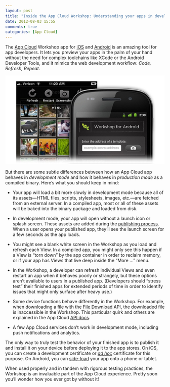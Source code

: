 ```yaml
---
layout: post
title: "Inside the App Cloud Workshop: Understanding your apps in development mode"
date: 2012-08-03 15:55
comments: true
categories: [App Cloud]
---
```


The [App Cloud][8] Workshop app for [iOS][1] and [Android][2] is an amazing
tool for app developers. It lets you preview your apps in the palm of your
hand without the need for complex toolchains like XCode or the Android
Developer Tools, and it mimics the web development workflow: _Code, Refresh,
Repeat_.

![App Cloud Workshop](/images/blog/app-cloud-workshop.jpg)

But there are some subtle differences between how an App Cloud app behaves in
_development mode_ and how it behaves in _production mode_ as a compiled
binary. Here’s what you should keep in mind:

* Your app will load a bit more slowly in development mode because all of its
assets—HTML files, scripts, stylesheets, images, etc.—are fetched from an
external server. In a compiled app, most or all of these assets will be baked
into the binary package and loaded from disk.

* In development mode, your app will open without a launch icon or splash
screen. These assets are added during the [publishing process][3]. When a user
opens your published app, they’ll see the launch screen for a few seconds as
the app loads.

* You might see a blank white screen in the Workshop as you load and refresh
each View. In a compiled app, you might only see this happen if a View is
“torn down” by the app container in order to reclaim memory, or if your app
has Views that live deep inside the “More ...” menu.

* In the Workshop, a developer can refresh individual Views and even restart an
app when it behaves poorly or strangely, but these options aren’t available to
users in a published app. (Developers should “stress test” their finished apps
for extended periods of time in order to identify issues that might only
surface after heavy use.)

* Some device functions behave differently in the Workshop. For example, when
downloading a file with the [File Download API][4], the downloaded file is
inaccessible in the Workshop. This particular quirk and others are explained
in the App Cloud [API docs][5].

* A few App Cloud services don’t work in development mode, including push
notifications and analytics.

The only way to truly test the behavior of your finished app is to publish it
and install it on your device before deploying it to the app stores. On iOS,
you can create a development certificate or [_ad hoc_][6] certificate for this
purpose. On Android, you can [side-load][7] your app onto a phone or tablet.

When used properly and in tandem with rigorous testing practices, the Workshop
is an invaluable part of the App Cloud experience. Pretty soon you’ll wonder
how you ever got by without it!

[1]: http://bit.ly/iworkshop
[2]: http://bit.ly/aworkshop
[3]: http://support.brightcove.com/en/docs/publishing-app
[4]: http://blog.brightcove.com/en/2012/07/get-download-app-clouds-file-download-api
[5]: http://docs.brightcove.com/en/app-cloud-api/core/index.html
[6]: http://stackoverflow.com/questions/4955605/what-is-an-adhoc-certificate
[7]: http://www.techrepublic.com/blog/smartphones/how-to-side-load-apps-on-your-android-device/3114
[8]: http://appcloud.brightcove.com